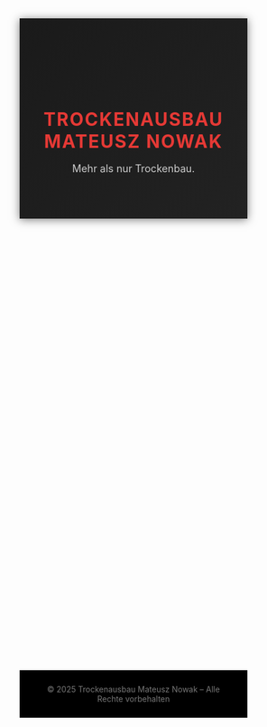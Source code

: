 <!DOCTYPE html>
<html lang="de">
<head>
  <meta charset="UTF-8">
  <meta name="viewport" content="width=device-width, initial-scale=1.0">
  <title>Trockenausbau Mateusz Nowak</title>
  <style>
    /* Reset */
    * { margin: 0; padding: 0; box-sizing: border-box; }

    body {
      font-family: 'Segoe UI', Tahoma, Geneva, Verdana, sans-serif;
      background: #111;
      color: #eee;
      line-height: 1.6;
    }

    header {
      text-align: center;
      padding: 60px 20px;
      background: linear-gradient(135deg, #1a1a1a, #222);
      box-shadow: 0 2px 15px rgba(0,0,0,0.5);
    }
    header img {
      max-width: 180px;
      margin-bottom: 20px;
      animation: fadeIn 1.5s ease-in-out;
    }
    header h1 {
      font-size: 32px;
      letter-spacing: 2px;
      margin-bottom: 10px;
      color: #e53935;
    }
    header p {
      font-size: 18px;
      color: #ccc;
    }

    section {
      max-width: 1000px;
      margin: 50px auto;
      padding: 30px;
      background: #1b1b1b;
      border-radius: 12px;
      box-shadow: 0 5px 20px rgba(0,0,0,0.6);
      animation: slideUp 1s ease-in-out;
    }
    section h2 {
      font-size: 24px;
      margin-bottom: 20px;
      color: #e53935;
      border-left: 5px solid #e53935;
      padding-left: 10px;
    }
    ul {
      list-style: none;
    }
    ul li {
      margin: 12px 0;
      padding-left: 30px;
      position: relative;
      font-size: 18px;
    }
    ul li::before {
      content: "▸";
      position: absolute;
      left: 0;
      color: #e53935;
      font-size: 20px;
    }

    section p, section a {
      font-size: 18px;
      color: #ddd;
    }
    a {
      text-decoration: none;
      color: #e53935;
    }
    a:hover {
      text-decoration: underline;
    }

    footer {
      text-align: center;
      padding: 25px;
      background: #000;
      color: #777;
      font-size: 14px;
      margin-top: 50px;
    }

    /* Animacje */
    @keyframes fadeIn {
      from { opacity: 0; transform: scale(0.9);}
      to { opacity: 1; transform: scale(1);}
    }
    @keyframes slideUp {
      from { opacity: 0; transform: translateY(40px);}
      to { opacity: 1; transform: translateY(0);}
    }
  </style>
</head>
<body>

  <header>
    <img src="logo.png" alt="Trockenausbau Nowak Logo">
    <h1>TROCKENAUSBAU MATEUSZ NOWAK</h1>
    <p>Mehr als nur Trockenbau.</p>
  </header>

  <section>
    <h2>Unsere Leistungen</h2>
    <ul>
      <li>Trockenbau</li>
      <li>Akustikdecken</li>
      <li>Trennwände</li>
      <li>Spachtelarbeiten</li>
      <li>Dämmung</li>
      <li>Innenausbau</li>
    </ul>
  </section>

  <section>
    <h2>Kontakt</h2>
    <p><strong>Adresse:</strong> Am Brink 10, 38176 Wendeburg</p>
    <p><strong>Telefon:</strong> <a href="tel:+4915152210271">+49 151 52210271</a></p>
    <p><strong>Email:</strong> <a href="mailto:trockenausbaunowak@gmail.com">trockenausbaunowak@gmail.com</a></p>
  </section>

  <footer>
    © 2025 Trockenausbau Mateusz Nowak – Alle Rechte vorbehalten
  </footer>

</body>
</html>
